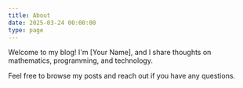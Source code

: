 ```yaml
---
title: About
date: 2025-03-24 00:00:00
type: page
---
```


Welcome to my blog! I'm [Your Name], and I share thoughts on mathematics, programming, and technology.

Feel free to browse my posts and reach out if you have any questions.